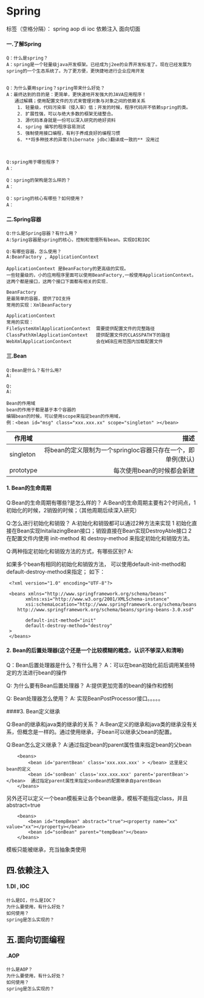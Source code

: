 # Spring 

标签（空格分隔）： spring aop di ioc 依赖注入 面向切面

 
#### 一.了解Spring
    Q：什么是spring？
    A：spring是一个轻量级java开发框架。已经成为j2ee的业界开发标准了。现在已经发展为spring的一个生态系统了。为了更方便，更快捷地进行企业应用开发
       
    
    Q：为什么要用spring？spring带来什么好处？
    A：最终达到的目的是：更简单，更快速地开发强大的JAVA应用程序！  
       通过解耦；使用配置文件的方式来管理对象与对象之间的依赖关系
        1. 轻量级，代码污染率（侵入率）低；开发的时候，程序代码并不依赖spring的类。
        2. 扩展性强，可以与绝大多数的框架无缝整合。
        3. 源代码本身就是一份可以深入研究的绝好资料
        4. spring 编写的程序容易测试
        5. 强制使用接口编程，有利于养成良好的编程习惯
        6. **将多种技术的异常(hibernate jdbc)翻译成一致的** 没用过
        

    
    Q:spring用于哪些程序？
    A：
    
    Q：spring的架构是怎么样的？
    A：
    
    Q：spring的核心有哪些？如何使用？
    A：

#### 二.Spring容器
    Q:什么是Spring容器？有什么用？
    A:Spring容器是spring的核心，控制和管理所有bean。实现DI和IOC
 
    Q:有哪些容器，怎么使用？
    A:BeanFactory , ApplicationContext
 
    ApplicationContext 是BeanFactory的更高级的实现。
    一些轻量级的，小的应用程序里面可以使用BeanFactory,一般使用ApplicationContext。
    这两个都是接口，这两个接口下面都有相关的实现.
    
    BeanFactory
    是最简单的容器，提供了DI支持
    常用的实现：XmlBeanFactory
    
    ApplicationContext
    常用的实现：
    FileSystemXmlApplicationContext  需要提供配置文件的完整路径
    ClassPathXmlApplicationContext   提供配置文件的CLASSPATH下的路径
    WebXmlApplicationContext         会在WEB应用范围内加载配置文件
    
#### 三.Bean
    Q:Bean是什么？有什么用?
    A:
    
    Q:
    A:
    
    Bean的作用域
    bean的作用于都是基于本个容器的
    编辑bean的时候，可以使用scope来指定bean的作用域，
    例：<bean id="msg" class="xxx.xxx.xx" scope="singleton" ></bean>


|作用域	|描述
| --------   | -----:  | 
| singleton  | 将bean的定义限制为一个springIoc容器只存在一个，即单例(默认) | 
| prototype  | 每次使用bean的时候都会新建   |   


#### 1. Bean的生命周期

Q:Bean的生命周期有哪些?是怎么样的？
A:Bean的生命周期主要有2个时间点，1初始化的时候，2销毁的时候；（其他周期后续深入研究）

Q:怎么进行初始化和销毁？
A:初始化和销毁都可以通过2种方法来实现
1 初始化直接在Bean实现InitailazingBean接口；销毁直接在Bean实现DestroyAble接口
2 在配置文件内使用 init-method 和 destroy-method 来指定初始化和销毁方法。

Q:两种指定初始化和销毁方法的方式，有哪些区别?
A:



如果多个bean有相同的初始化和销毁方法， 可以使用default-init-method和default-destroy-method来指定；
如下：

```
 <?xml version="1.0" encoding="UTF-8"?>
 
 <beans xmlns="http://www.springframework.org/schema/beans"
       xmlns:xsi="http://www.w3.org/2001/XMLSchema-instance"
       xsi:schemaLocation="http://www.springframework.org/schema/beans
    http://www.springframework.org/schema/beans/spring-beans-3.0.xsd"

       default-init-method="init"
       default-destroy-method="destroy"
 >
 </beans>
```

    
    
#### 2. Bean的后置处理器(这个还是一个比较模糊的概念，认识不够深入和清晰)
Q：Bean后置处理器是什么？有什么用？
A：可以在bean初始化前后调用某些特定的方法进行bean的操作

Q: 为什么要有Bean后置处理器？
A:提供更加完善的bean的操作和控制

Q: Bean处理器怎么使用？
A: 实现BeanPostProcessor接口。。。。。




####3. Bean定义继承

Q:Bean的继承和java类的继承的关系？
A:Bean定义的继承和java类的继承没有关系，但概念是一样的。通过使用继承，子bean可以继承父bean的配置。

Q:Bean怎么定义继承？
A:通过指定bean的parent属性值来指定bean的父bean
```
    <beans>
        <bean id='parentBean' class='xxx.xxx.xxx' > </bean> 这里是父bean的定义
        <bean id='sonBean' class='xxx.xxx.xxx' parent='parentBean'> </bean>  通过指定parent属性来指定sonBean的配置继承自parentBean
    </beans>
```

另外还可以定义一个bean模板来让各个bean继承，模板不能指定class，并且abstract=true
```
    <beans>
        <bean id="tempBean" abstract="true"><property name="xx" value="xx"></property></bean>
        <bean id="sonBean" parent="tempBean"></bean>
    </beans>
```
模板只能被继承，充当抽象类使用

## 四.依赖注入 ##
#### 1.DI , IOC
    什么是DI，什么是IOC？
    为什么要使用，有什么好处？
    如何使用？
    spring是怎么实现的？


## 五.面向切面编程 ##
#### .AOP ####
    什么是AOP？
    为什么要使用，有什么好处？
    如何使用？
    spring是怎么实现的？



 
 

